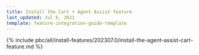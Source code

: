 ```yaml
---
title: Install the Cart + Agent Assist feature
last_updated: Jul 6, 2021
template: feature-integration-guide-template
---
```


{% include pbc/all/install-features/202307.0/install-the-agent-assist-cart-feature.md %} <!-- To edit, see /_includes/pbc/all/install-features/202307.0/install-the-agent-assist-cart-feature.md -->
